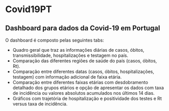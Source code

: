 # Covid19PT
## Dashboard para dados da Covid-19 em Portugal

O dashboard é composto pelas seguintes tabs: 
* Quadro geral que traz as informações diárias de casos, óbitos, transmissibilidade, hospitalizações e testagem no país. 
* Comparação das diferentes regiões de saúde do país (casos, óbitos, Rt).
* Comparação entre diferentes datas (casos, óbitos, hospitalizações, testagem) com informação adicional de faixa etária.
* Comparação entre diferentes faixas etárias com desdobramento detalhado dos grupos etários e opção de apresentar os dados 
com taxa de incidência ou valores absolutos acumulados nos últimos 14 dias.
* Gráficos com trajetória de hospitalização e positividade dos testes e Rt versus taxa de incidência. 

